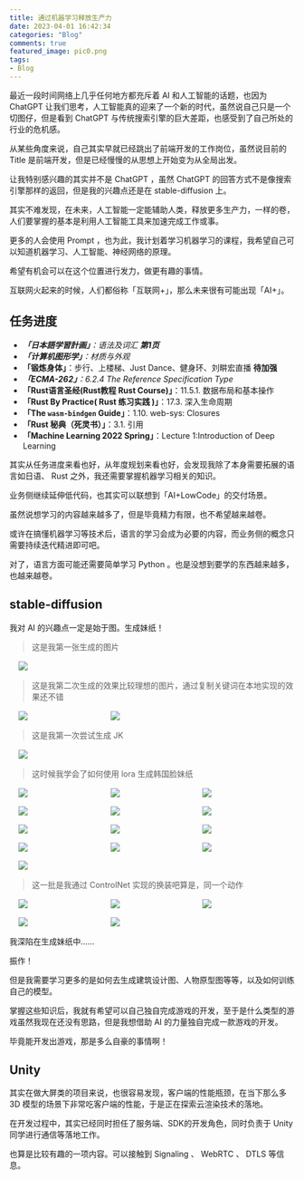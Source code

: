```yaml
---
title: 通过机器学习释放生产力
date: 2023-04-01 16:42:34
categories: "Blog"
comments: true
featured_image: pic0.png
tags:
- Blog
---
```


<!-- no node -->

<!-- more -->

最近一段时间网络上几乎任何地方都充斥着 AI 和人工智能的话题，也因为 ChatGPT 让我们思考，人工智能真的迎来了一个新的时代，虽然说自己只是一个切图仔，但是看到 ChatGPT 与传统搜索引擎的巨大差距，也感受到了自己所处的行业的危机感。

从某些角度来说，自己其实早就已经跳出了前端开发的工作岗位，虽然说目前的 Title 是前端开发，但是已经慢慢的从思想上开始变为从全局出发。

让我特别感兴趣的其实并不是 ChatGPT ，虽然 ChatGPT 的回答方式不是像搜索引擎那样的返回，但是我的兴趣点还是在 stable-diffusion 上。

其实不难发现，在未来，人工智能一定能辅助人类，释放更多生产力，一样的卷，人们要掌握的基本是利用人工智能工具来加速完成工作或事。

更多的人会使用 Prompt ，也为此，我计划着学习机器学习的课程，我希望自己可以知道机器学习、人工智能、神经网络的原理。

希望有机会可以在这个位置进行发力，做更有趣的事情。

互联网火起来的时候，人们都俗称「互联网+」，那么未来很有可能出现「AI+」。

## 任务进度

* ***「日本語学習計画」**：语法及词汇 **第1页***
* ***「计算机图形学」**：材质与外观*
* **「锻炼身体」**：步行、上楼梯、Just Dance、健身环、刘畊宏直播 **待加强**
* ***「ECMA-262」**：6.2.4 The Reference Specification Type*
* **「Rust语言圣经(Rust教程 Rust Course)」**：11.5.1. 数据布局和基本操作
* **「Rust By Practice( Rust 练习实践 )」**：17.3. 深入生命周期
* **「The `wasm-bindgen` Guide」**：1.10. web-sys: Closures
* **「Rust 秘典（死灵书）」**：3.1. 引用
* **「Machine Learning 2022 Spring」**：Lecture 1:Introduction of Deep Learning

其实从任务进度来看也好，从年度规划来看也好，会发现我除了本身需要拓展的语言如日语、 Rust 之外，我还需要掌握机器学习相关的知识。

业务侧继续延伸低代码，也其实可以联想到「AI+LowCode」的交付场景。

虽然说想学习的内容越来越多了，但是毕竟精力有限，也不希望越来越卷。

或许在搞懂机器学习等技术后，语言的学习会成为必要的内容，而业务侧的概念只需要持续迭代精进即可吧。

对了，语言方面可能还需要简单学习 Python 。也是没想到要学的东西越来越多，也越来越卷。

## stable-diffusion

我对 AI 的兴趣点一定是始于图。生成妹纸！

> 这是我第一张生成的图片

<div style="display: grid; grid-template-columns: 1fr 1fr 1fr; grid-gap: 16px; margin: 16px;">
  <img src="pic1.png">
</div>

> 这是我第二次生成的效果比较理想的图片，通过复制关键词在本地实现的效果还不错

<div style="display: grid; grid-template-columns: 1fr 1fr 1fr; grid-gap: 16px; margin: 16px;">
  <img src="pic2.png">
  <img src="pic3.png">
</div>

> 这是我第一次尝试生成 JK

<div style="display: grid; grid-template-columns: 1fr 1fr 1fr; grid-gap: 16px; margin: 16px;">
  <img src="pic4.png">
</div>

> 这时候我学会了如何使用 lora 生成韩国脸妹纸

<div style="display: grid; grid-template-columns: 1fr 1fr 1fr; grid-gap: 16px; margin: 16px;">
  <img src="pic5.png">
  <img style="display: none;" src="pic6.png">
  <img src="pic7.png">
  <img src="pic8.png">
  <img src="pic9.png">
  <img src="pic10.png">
  <img src="pic11.png">
  <img src="pic12.png">

  <img src="pic18.png">
  <img src="pic19.png">
  <img src="pic20.png">
  <img src="pic21.png">
  <img src="pic22.png">
  <img src="pic23.png">
</div>

> 这一批是我通过 ControlNet 实现的换装吧算是，同一个动作

<div style="display: grid; grid-template-columns: 1fr 1fr 1fr; grid-gap: 16px; margin: 16px;">
  <img src="pic13.png">
  <img src="pic14.png">
  <img src="pic15.png">
  <img src="pic16.png">
  <img src="pic17.png">
</div>

我深陷在生成妹纸中……

振作！

但是我需要学习更多的是如何去生成建筑设计图、人物原型图等等，以及如何训练自己的模型。

掌握这些知识后，我就有希望可以自己独自完成游戏的开发，至于是什么类型的游戏虽然我现在还没有思路，但是我想借助 AI 的力量独自完成一款游戏的开发。

毕竟能开发出游戏，那是多么自豪的事情啊！

## Unity

其实在做大屏类的项目来说，也很容易发现，客户端的性能瓶颈，在当下那么多 3D 模型的场景下非常吃客户端的性能，于是正在探索云渲染技术的落地。

在开发过程中，其实已经同时担任了服务端、SDK的开发角色，同时负责于 Unity 同学进行通信等落地工作。

也算是比较有趣的一项内容。可以接触到 Signaling 、 WebRTC 、 DTLS 等信息。
